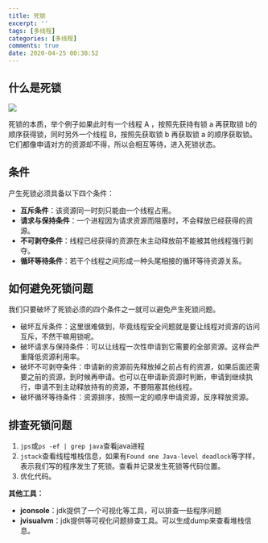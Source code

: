 ```yaml
---
title: 死锁
excerpt: ''
tags: [多线程]
categories: [多线程]
comments: true
date: 2020-04-25 00:30:52
---
```


## 什么是死锁

<img src="v2-fccd6ccc07c0caf2643f324cdb7856e7_b.jpg">

死锁的本质，举个例子如果此时有一个线程 A ，按照先获持有锁 a 再获取锁 b的顺序获得锁，同时另外一个线程 B，按照先获取锁 b 再获取锁 a 的顺序获取锁。它们都像申请对方的资源却不得，所以会相互等待，进入死锁状态。

## 条件

产生死锁必须具备以下四个条件：

- **互斥条件**：该资源同一时刻只能由一个线程占用。
- **请求与保持条件**：一个进程因为请求资源而阻塞时，不会释放已经获得的资源。
- **不可剥夺条件**：线程已经获得的资源在未主动释放前不能被其他线程强行剥夺。
- **循环等待条件**：若干个线程之间形成一种头尾相接的循环等待资源关系。

## 如何避免死锁问题

我们只要破坏了死锁必须的四个条件之一就可以避免产生死锁问题。

- 破坏互斥条件：这里很难做到，毕竟线程安全问题就是要让线程对资源的访问互斥，不然干嘛用锁呢。
- 破坏请求与保持条件：可以让线程一次性申请到它需要的全部资源。这样会严重降低资源利用率。
- 破坏不可剥夺条件：申请新的资源前先释放掉之前占有的资源，如果后面还需要之前的资源，到时候再申请。也可以在申请新资源时判断，申请到继续执行，申请不到主动释放持有的资源，不要阻塞其他线程。
- 破坏循环等待条件：资源排序，按照一定的顺序申请资源，反序释放资源。
  
## 排查死锁问题

1. `jps`或`ps -ef | grep java`查看java进程
2. `jstack`查看线程堆栈信息，如果有`Found one Java-level deadlock`等字样，表示我们写的程序发生了死锁。查看并记录发生死锁等代码位置。
3. 优化代码。

**其他工具：**

- **jconsole**：jdk提供了一个可视化等工具，可以排查一些程序问题
- **jvisualvm**：jdk提供等可视化问题排查工具。可以生成dump来查看堆栈信息。